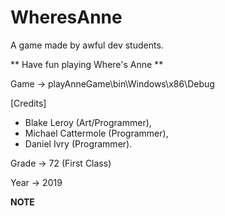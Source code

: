 # WheresAnne
A game made by awful dev students.

** Have fun playing Where's Anne **

Game -> playAnneGame\bin\Windows\x86\Debug

[Credits]

- Blake Leroy (Art/Programmer), 
- Michael Cattermole (Programmer), 
- Daniel Ivry (Programmer).

Grade -> 72 (First Class)

Year -> 2019


**NOTE** 

<The official OST is not included in the actual game>


